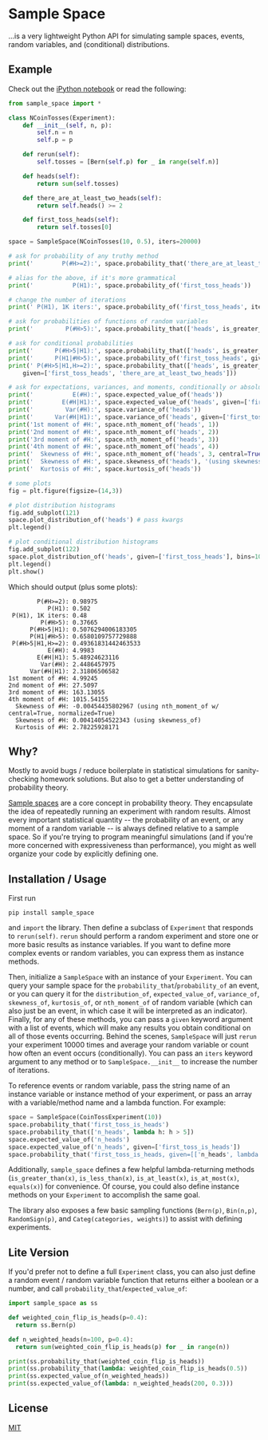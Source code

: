 # Sample Space

...is a very lightweight Python API for simulating sample spaces, events, random variables, and (conditional) distributions.

## Example

Check out the [iPython notebook](./example.ipynb) or read the following:

```python
from sample_space import *

class NCoinTosses(Experiment):
    def __init__(self, n, p):
        self.n = n
        self.p = p

    def rerun(self):
        self.tosses = [Bern(self.p) for _ in range(self.n)]

    def heads(self):
        return sum(self.tosses)

    def there_are_at_least_two_heads(self):
        return self.heads() >= 2

    def first_toss_heads(self):
        return self.tosses[0]

space = SampleSpace(NCoinTosses(10, 0.5), iters=20000)

# ask for probability of any truthy method
print('        P(#H>=2):', space.probability_that('there_are_at_least_two_heads'))

# alias for the above, if it's more grammatical
print('           P(H1):', space.probability_of('first_toss_heads'))

# change the number of iterations
print(' P(H1), 1K iters:', space.probability_of('first_toss_heads', iters=1000))

# ask for probabilities of functions of random variables
print('         P(#H>5):', space.probability_that(['heads', is_greater_than(5)]))

# ask for conditional probabilities
print('      P(#H>5|H1):', space.probability_that(['heads', is_greater_than(5)], given=['first_toss_heads']))
print('      P(H1|#H>5):', space.probability_of('first_toss_heads', given=[['heads', is_greater_than(5)]]))
print(' P(#H>5|H1,H>=2):', space.probability_that(['heads', is_greater_than(5)],
    given=['first_toss_heads', 'there_are_at_least_two_heads']))

# ask for expectations, variances, and moments, conditionally or absolutely
print('           E(#H):', space.expected_value_of('heads'))
print('        E(#H|H1):', space.expected_value_of('heads', given=['first_toss_heads']))
print('         Var(#H):', space.variance_of('heads'))
print('      Var(#H|H1):', space.variance_of('heads', given=['first_toss_heads']))
print('1st moment of #H:', space.nth_moment_of('heads', 1))
print('2nd moment of #H:', space.nth_moment_of('heads', 2))
print('3rd moment of #H:', space.nth_moment_of('heads', 3))
print('4th moment of #H:', space.nth_moment_of('heads', 4))
print('  Skewness of #H:', space.nth_moment_of('heads', 3, central=True, normalized=True), '(using nth_moment_of w/ central=True, normalized=True)')
print('  Skewness of #H:', space.skewness_of('heads'), '(using skewness_of)')
print('  Kurtosis of #H:', space.kurtosis_of('heads'))

# some plots
fig = plt.figure(figsize=(14,3))

# plot distribution histograms
fig.add_subplot(121)
space.plot_distribution_of('heads') # pass kwargs
plt.legend()

# plot conditional distribution histograms
fig.add_subplot(122)
space.plot_distribution_of('heads', given=['first_toss_heads'], bins=10) # can pass kwargs
plt.legend()
plt.show()
```

Which should output (plus some plots):

```
        P(#H>=2): 0.98975
           P(H1): 0.502
 P(H1), 1K iters: 0.48
         P(#H>5): 0.37665
      P(#H>5|H1): 0.5076294006183305
      P(H1|#H>5): 0.6580109757729888
 P(#H>5|H1,H>=2): 0.49361831442463533
           E(#H): 4.9983
        E(#H|H1): 5.48924623116
         Var(#H): 2.4486457975
      Var(#H|H1): 2.31806506582
1st moment of #H: 4.99245
2nd moment of #H: 27.5097
3rd moment of #H: 163.13055
4th moment of #H: 1015.54155
  Skewness of #H: -0.00454435802967 (using nth_moment_of w/ central=True, normalized=True)
  Skewness of #H: 0.00414054522343 (using skewness_of)
  Kurtosis of #H: 2.78225928171
```

## Why?

Mostly to avoid bugs / reduce boilerplate in statistical simulations for sanity-checking homework solutions. But also to get a better understanding of probability theory.

[Sample spaces](https://en.wikipedia.org/wiki/Sample_space) are a core concept in probability theory. They encapsulate the idea of repeatedly running an experiment with random results. Almost every important statistical quantity -- the probability of an event, or any moment of a random variable -- is always defined relative to a sample space. So if you're trying to program meaningful simulations (and if you're more concerned with expressiveness than performance), you might as well organize your code by explicitly defining one.

## Installation / Usage

First run

```
pip install sample_space
```

and `import` the library. Then define a subclass of `Experiment` that responds to `rerun(self)`. `rerun` should perform a random experiment and store one or more basic results as instance variables. If you want to define more complex events or random variables, you can express them as instance methods.

Then, initialize a `SampleSpace` with an instance of your `Experiment`. You can query your sample space for the `probability_that`/`probability_of` an event, or you can query it for the `distribution_of`, `expected_value_of`, `variance_of`, `skewness_of`, `kurtosis_of`, or `nth_moment_of` of random variable (which can also just be an event, in which case it will be interpreted as an indicator). Finally, for any of these methods, you can pass a `given` keyword argument with a list of events, which will make any results you obtain conditional on all of those events occurring. Behind the scenes, `SampleSpace` will just `rerun` your experiment 10000 times and average your random variable or count how often an event occurs (conditionally). You can pass an `iters` keyword argument to any method or to `SampleSpace.__init__` to increase the number of iterations.

To reference events or random variable, pass the string name of an instance variable or instance method of your experiment, or pass an array with a variable/method name and a lambda function. For example:

```python
space = SampleSpace(CoinTossExperiment(10))
space.probability_that('first_toss_is_heads')
space.probability_that(['n_heads', lambda h: h > 5])
space.expected_value_of('n_heads')
space.expected_value_of('n_heads', given=['first_toss_is_heads'])
space.probability_that('first_toss_is_heads, given=[['n_heads', lambda h: h > 3], 'last_toss_is_heads'])
```

Additionally, `sample_space` defines a few helpful lambda-returning methods (`is_greater_than(x)`, `is_less_than(x)`, `is_at_least(x)`, `is_at_most(x)`, `equals(x)`) for convenience. Of course, you could also define instance methods on your `Experiment` to accomplish the same goal.

The library also exposes a few basic sampling functions (`Bern(p)`, `Bin(n,p)`, `RandomSign(p)`, and `Categ(categories, weights)`) to assist with defining experiments.

## Lite Version

If you'd prefer not to define a full `Experiment` class, you can also just define a random event / random variable function that returns either a boolean or a number, and call `probability_that`/`expected_value_of`:

```python
import sample_space as ss

def weighted_coin_flip_is_heads(p=0.4):
  return ss.Bern(p)

def n_weighted_heads(n=100, p=0.4):
  return sum(weighted_coin_flip_is_heads(p) for _ in range(n))

print(ss.probability_that(weighted_coin_flip_is_heads))
print(ss.probability_that(lambda: weighted_coin_flip_is_heads(0.5))
print(ss.expected_value_of(n_weighted_heads))
print(ss.expected_value_of(lambda: n_weighted_heads(200, 0.3)))
```

## License

[MIT](http://opensource.org/licenses/MIT)
